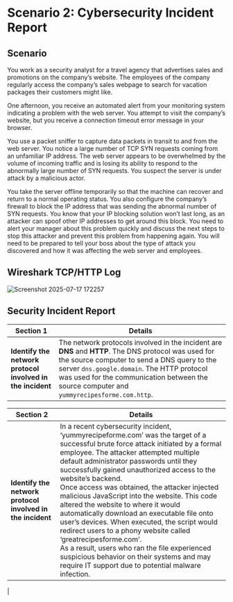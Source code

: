 # Scenario 2: Cybersecurity Incident Report

## Scenario
You work as a security analyst for a travel agency that advertises sales and promotions on the company’s website. The employees of the company regularly access the company’s sales webpage to search for vacation packages their customers might like. 

One afternoon, you receive an automated alert from your monitoring system indicating a problem with the web server. You attempt to visit the company’s website, but you receive a connection timeout error message in your browser.

You use a packet sniffer to capture data packets in transit to and from the web server. You notice a large number of TCP SYN requests coming from an unfamiliar IP address. The web server appears to be overwhelmed by the volume of incoming traffic and is losing its ability to respond to the abnormally large number of SYN requests. You suspect the server is under attack by a malicious actor. 

You take the server offline temporarily so that the machine can recover and return to a normal operating status. You also configure the company’s firewall to block the IP address that was sending the abnormal number of SYN requests. You know that your IP blocking solution won’t last long, as an attacker can spoof other IP addresses to get around this block. You need to alert your manager about this problem quickly and discuss the next steps to stop this attacker and prevent this problem from happening again. You will need to be prepared to tell your boss about the type of attack you discovered and how it was affecting the web server and employees.

## Wireshark TCP/HTTP Log
![Screenshot 2025-07-17 172257](https://github.com/user-attachments/assets/5cd28656-89a6-45d4-a60c-b5f6ddbf9b70)

## Security Incident Report
| Section 1 | Details |
|---------|---------|
| **Identify the network protocol involved in the incident** | The network protocols involved in the incident are **DNS** and **HTTP**. The DNS protocol was used for the source computer to send a DNS query to the server `dns.google.domain`. The HTTP protocol was used for the communication between the source computer and `yummyrecipesforme.com.http`. |

| Section 2 | Details |
|---------|---------|
| **Identify the network protocol involved in the incident** | In a recent cybersecurity incident, ‘yummyrecipeforme.com’ was the target of a successful brute force attack initiated by a formal employee. The attacker attempted multiple default administrator passwords until they successfully gained unauthorized access to the website’s backend.<br>Once access was obtained, the attacker injected malicious JavaScript into the website. This code altered the website to where it would automatically download an executable file onto user’s devices. When executed, the script would redirect users to a phony website called ‘greatrecipesforme.com’.<br>As a result, users who ran the file experienced suspicious behavior on their systems and may require IT support due to potential malware infection. 
 |
